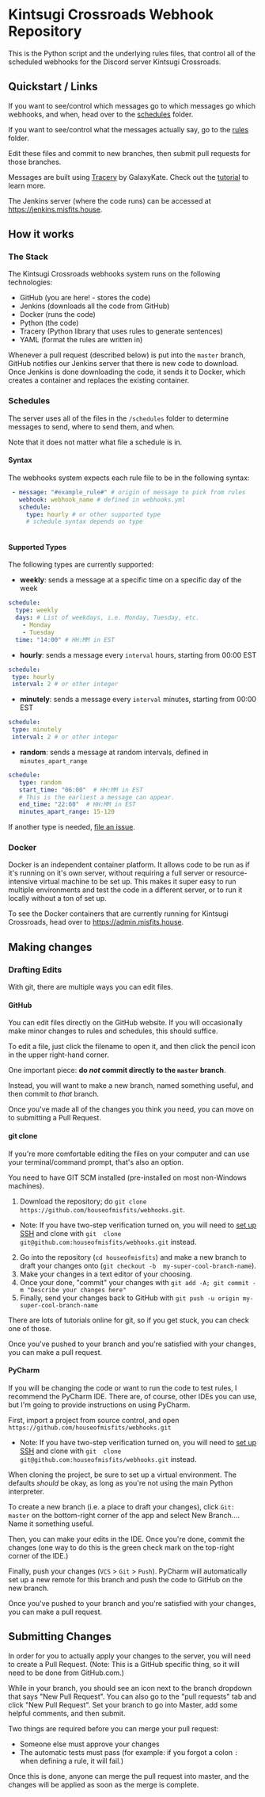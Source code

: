 # Kintsugi Crossroads Webhook Repository

This is the Python script and the underlying rules files, that control all of the scheduled webhooks
for the Discord server Kintsugi Crossroads.

## Quickstart / Links

If you want to see/control which messages go to which messages go which webhooks, and when, head over to 
the [schedules](schedules/) folder.

If you want to see/control what the messages actually say, go to the [rules](rules/) folder.

Edit these files and commit to new branches, then submit pull requests for those branches.

Messages are built using [Tracery](http://tracery.io) by GalaxyKate. Check out the 
[tutorial](http://www.crystalcodepalace.com/traceryTut.html) to learn more.

The Jenkins server (where the code runs) can be accessed at https://jenkins.misfits.house.

## How it works

### The Stack

The Kintsugi Crossroads webhooks system runs on the following technologies:

 - GitHub (you are here! - stores the code)
 - Jenkins (downloads all the code from GitHub)
 - Docker (runs the code)
 - Python (the code)
 - Tracery (Python library that uses rules to generate sentences)
 - YAML (format the rules are written in)

Whenever a pull request (described below) is put into the `master` branch, GitHub notifies our Jenkins server that there
is new code to download. Once Jenkins is done downloading the code, it sends it to Docker, which creates a container and 
replaces the existing container.

### Schedules

The server uses all of the files in the `/schedules` folder to determine messages to send, where to send them, 
and when.

Note that it does not matter what file a schedule is in.

#### Syntax

The webhooks system expects each rule file to be in the following syntax:

```yaml
 - message: "#example_rule#" # origin of message to pick from rules
   webhook: webhook_name # defined in webhooks.yml
   schedule: 
     type: hourly # or other supported type
     # schedule syntax depends on type
   
```

#### Supported Types

The following types are currently supported:

 - **weekly**: sends a message at a specific time on a specific day of the week
```yaml
schedule:
  type: weekly
  days: # List of weekdays, i.e. Monday, Tuesday, etc.
    - Monday
    - Tuesday
  time: "14:00" # HH:MM in EST
```
 - **hourly**: sends a message every `interval` hours, starting from 00:00 EST
 ```yaml
schedule:
  type: hourly
  interval: 2 # or other integer
```
 
 - **minutely**: sends a message every `interval` minutes, starting from 00:00 EST
 ```yaml
schedule:
  type: minutely
  interval: 2 # or other integer
```

 - **random**: sends a message at random intervals, defined in `minutes_apart_range`
 ```yaml
schedule:
    type: random
    start_time: "06:00"  # HH:MM in EST 
    # This is the earliest a message can appear.
    end_time: "22:00"  # HH:MM in EST
    minutes_apart_range: 15-120
```
 
If another type is needed, [file an issue](https://github.com/houseofmisfits/webhooks/issues/new).

### Docker

Docker is an independent container platform. It allows code to be run as if it's running on it's own server, without 
requiring a full server or resource-intensive virtual machine to be set up. This makes it super easy to run multiple 
environments and test the code in a different server, or to run it locally without a ton of set up.

To see the Docker containers that are currently running for Kintsugi Crossroads, head over to https://admin.misfits.house.

## Making changes

### Drafting Edits

With git, there are multiple ways you can edit files.

#### GitHub

You can edit files directly on the GitHub website. If you will occasionally make minor changes to rules and schedules,
this should suffice.

To edit a file, just click the filename to open it, and then click the pencil icon in the upper right-hand corner.

One important piece: **do *not* commit directly to the `master` branch**.

Instead, you will want to make a new branch, named something useful, and then commit to *that* branch.

Once you've made all of the changes you think you need, you can move on to submitting a Pull Request.

#### git clone

If you're more comfortable editing the files on your computer and can use your terminal/command prompt, that's also an
option.

You need to have GIT SCM installed (pre-installed on most non-Windows machines).

1. Download the repository; do `git clone https://github.com/houseofmisfits/webhooks.git`. 
  - Note: If you have two-step verification turned on, you will need to 
    [set up SSH](https://help.github.com/en/articles/adding-a-new-ssh-key-to-your-github-account) and clone with `git 
    clone git@github.com:houseofmisfits/webhooks.git` instead.
2. Go into the repository (`cd houseofmisfits`) and make a new branch to draft your changes onto (`git checkout -b 
my-super-cool-branch-name`).
3. Make your changes in a text editor of your choosing.
4. Once your done, "commit" your changes with `git add -A; git commit -m "Describe your changes here"`
5. Finally, send your changes back to GitHub with `git push -u origin my-super-cool-branch-name`

There are lots of tutorials online for git, so if you get stuck, you can check one of those.

Once you've pushed to your branch and you're satisfied with your changes, you can make a pull request.

#### PyCharm

If you will be changing the code or want to run the code to test rules, I recommend the PyCharm IDE. There
are, of course, other IDEs you can use, but I'm going to provide instructions on using PyCharm.

First, import a project from source control, and open `https://github.com/houseofmisfits/webhooks.git`
  - Note: If you have two-step verification turned on, you will need to 
    [set up SSH](https://help.github.com/en/articles/adding-a-new-ssh-key-to-your-github-account) and clone with `git 
    clone git@github.com:houseofmisfits/webhooks.git` instead.

When cloning the project, be sure to set up a virtual environment. The defaults *should* be okay, as long as you're
not using the main Python interpreter.

To create a new branch (i.e. a place to draft your changes), click `Git: master` on the bottom-right corner of the app
and select New Branch.... Name it something useful.

Then, you can make your edits in the IDE. Once you're done, commit the changes (one way to do this is the green check 
mark on the top-right corner of the IDE.)

Finally, push your changes (`VCS` > `Git` > `Push`). PyCharm will automatically set up a new remote for this branch and
push the code to GitHub on the new branch.

Once you've pushed to your branch and you're satisfied with your changes, you can make a pull request.

## Submitting Changes

In order for you to actually apply your changes to the server, you will need to create a Pull Request. (Note: This is a
GitHub specific thing, so it will need to be done from GitHub.com.)

While in your branch, you should see an icon next to the branch dropdown that says "New Pull Request". You can also go
to the "pull requests" tab and click "New Pull Request". Set your branch to go into Master, add some helpful comments,
and then submit.

Two things are required before you can merge your pull request:

 - Someone else must approve your changes
 - The automatic tests must pass (for example: if you forgot a colon `:` when defining a rule, it will fail.)
 
Once this is done, anyone can merge the pull request into master, and the changes will be applied as soon as the merge 
is complete.
